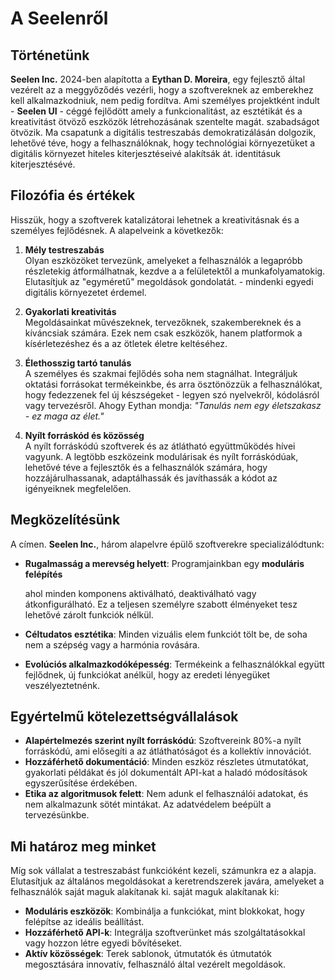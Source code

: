 # A Seelenről

## Történetünk

**Seelen Inc.**  2024-ben alapította a **Eythan D. Moreira**, egy fejlesztő által vezérelt
az a meggyőződés vezérli, hogy a szoftvereknek az emberekhez kell alkalmazkodniuk, nem pedig fordítva.
Ami személyes projektként indult - **Seelen UI**  - céggé fejlődött
amely a funkcionalitást, az esztétikát és a kreativitást ötvöző eszközök létrehozásának szentelte magát.
szabadságot ötvözik. Ma csapatunk a digitális testreszabás demokratizálásán dolgozik, lehetővé téve, hogy
a felhasználóknak, hogy technológiai környezetüket a digitális környezet hiteles kiterjesztéseivé alakítsák át.
identitásuk kiterjesztésévé.

## Filozófia és értékek

Hisszük, hogy a szoftverek katalizátorai lehetnek a kreativitásnak és a személyes fejlődésnek. A
alapelveink a következők:

1.  **Mély testreszabás**\
    Olyan eszközöket tervezünk, amelyeket a felhasználók a legapróbb részletekig átformálhatnak, kezdve a
    a felületektől a munkafolyamatokig. Elutasítjuk az "egyméretű" megoldások gondolatát.
    \- mindenki egyedi digitális környezetet érdemel.

2.  **Gyakorlati kreativitás**\
    Megoldásainkat művészeknek, tervezőknek, szakembereknek és a
    kíváncsiak számára. Ezek nem csak eszközök, hanem platformok a kísérletezéshez és a
    az ötletek életre keltéséhez.

3.  **Élethosszig tartó tanulás**\
    A személyes és szakmai fejlődés soha nem stagnálhat. Integráljuk
    oktatási forrásokat termékeinkbe, és arra ösztönözzük a felhasználókat, hogy fedezzenek fel új
    készségeket - legyen szó nyelvekről, kódolásról vagy tervezésről. Ahogy Eythan mondja: *"Tanulás
    nem egy életszakasz - ez maga az élet."*

4.  **Nyílt forráskód és közösség**\
    A nyílt forráskódú szoftverek és az átlátható együttműködés hívei vagyunk. A legtöbb
    eszközeink modulárisak és nyílt forráskódúak, lehetővé téve a fejlesztők és a felhasználók számára, hogy
    hozzájárulhassanak, adaptálhassák és javíthassák a kódot az igényeiknek megfelelően.

## Megközelítésünk

A  címen. **Seelen Inc.**, három alapelvre épülő szoftverekre specializálódtunk:

*   **Rugalmasság a merevség helyett**: Programjainkban egy **moduláris felépítés**

    ahol minden komponens aktiválható, deaktiválható vagy átkonfigurálható. Ez a
    teljesen személyre szabott élményeket tesz lehetővé zárolt funkciók nélkül.
*   **Céltudatos esztétika**: Minden vizuális elem funkciót tölt be, de soha nem
    a szépség vagy a harmónia rovására.
*   **Evolúciós alkalmazkodóképesség**: Termékeink a felhasználókkal együtt fejlődnek, új
    funkciókat anélkül, hogy az eredeti lényegüket veszélyeztetnénk.

## Egyértelmű kötelezettségvállalások

*   **Alapértelmezés szerint nyílt forráskódú**: Szoftvereink 80%-a nyílt forráskódú, ami elősegíti a
    az átláthatóságot és a kollektív innovációt.
*   **Hozzáférhető dokumentáció**: Minden eszköz részletes útmutatókat, gyakorlati
    példákat és jól dokumentált API-kat a haladó módosítások egyszerűsítése érdekében.
*   **Etika az algoritmusok felett**: Nem adunk el felhasználói adatokat, és nem alkalmazunk sötét mintákat.
    Az adatvédelem beépült a tervezésünkbe.

## Mi határoz meg minket

Míg sok vállalat a testreszabást funkcióként kezeli, számunkra ez a
alapja. Elutasítjuk az általános megoldásokat a keretrendszerek javára, amelyeket a felhasználók saját maguk alakítanak ki.
saját maguk alakítanak ki:

*   **Moduláris eszközök**: Kombinálja a funkciókat, mint blokkokat, hogy felépítse az ideális beállítást.
*   **Hozzáférhető API-k**: Integrálja szoftverünket más szolgáltatásokkal vagy hozzon létre
    egyedi bővítéseket.
*   **Aktív közösségek**: Terek sablonok, útmutatók és útmutatók megosztására
    innovatív, felhasználó által vezérelt megoldások.
